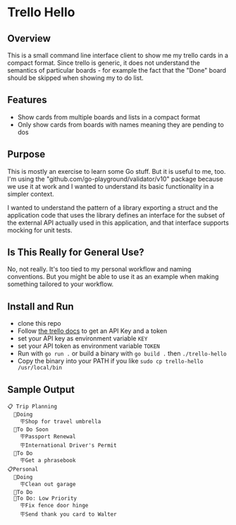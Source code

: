 # Trello Hello

## Overview

This is a small command line interface client to show me my trello cards in a compact format. Since trello is generic, it does not understand the semantics of particular boards - for example the fact that the "Done" board should be skipped when showing my to do list.

## Features

* Show cards from multiple boards and lists in a compact format
* Only show cards from boards with names meaning they are pending to dos

## Purpose

This is mostly an exercise to learn some Go stuff. But it is useful to me, too. I'm using the "github.com/go-playground/validator/v10" package because we use it at work and I wanted to understand its basic functionality in a simpler context.

I wanted to understand the pattern of a library exporting a struct and the application code that uses the library defines an interface for the subset of the external API actually used in this application, and that interface supports mocking for unit tests.

## Is This Really for General Use?

No, not really. It's too tied to my personal workflow and naming conventions. But you might be able to use it as an example when making something tailored to your workflow.

## Install and Run

- clone this repo
- Follow [the trello docs](https://developer.atlassian.com/cloud/trello/guides/rest-api/authorization/) to get an API Key and a token
- set your API key as environment variable `KEY`
- set your API token as environment variable `TOKEN`
- Run with `go run .` or build a binary with `go build .` then `./trello-hello`
- Copy the binary into your PATH if you like `sudo cp trello-hello /usr/local/bin`

## Sample Output

```
📋 Trip Planning
  📃Doing
    🪧Shop for travel umbrella
  📃To Do Soon
    🪧Passport Renewal
    🪧International Driver's Permit
  📃To Do
    🪧Get a phrasebook
📋Personal
  📃Doing
    🪧Clean out garage
  📃To Do
  📃To Do: Low Priority
    🪧Fix fence door hinge
    🪧Send thank you card to Walter
```
